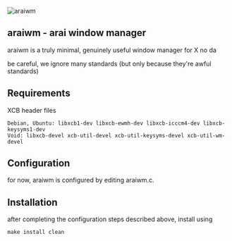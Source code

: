 ![araiwm](https://raw.github.com/kaiserschmarrn0/araiwm/master/araiwm.png)

araiwm - arai window manager
----------------------------
araiwm is a truly minimal, genuinely useful window manager for X no da

be careful, we ignore many standards (but only because they're awful standards)

Requirements
------------
XCB header files

	Debian, Ubuntu: libxcb1-dev libxcb-ewmh-dev libxcb-icccm4-dev libxcb-keysyms1-dev
	Void: libxcb-devel xcb-util-devel xcb-util-keysyms-devel xcb-util-wm-devel

Configuration
-------------
for now, araiwm is configured by editing araiwm.c.

Installation
------------
after completing the configuration steps described above, install using

	make install clean
